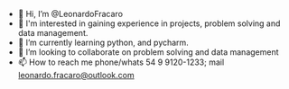 - 👋 Hi, I’m @LeonardoFracaro
- 👀 I'm interested in gaining experience in projects, problem solving and data management. 
- 🌱 I’m currently learning python, and pycharm.
- 💞️ I’m looking to collaborate on problem solving and data management
- 📫 How to reach me phone/whats 54 9 9120-1233; mail leonardo.fracaro@outlook.com

<!---
LeonardoFracaro/LeonardoFracaro is a ✨ special ✨ repository because its `README.md` (this file) appears on your GitHub profile.
You can click the Preview link to take a look at your changes.
--->
